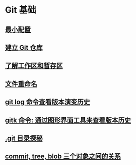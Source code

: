 # Git 基础

## [最小配置](mini-confg/minimum-configuration.md)

## [建立 Git 仓库](create-git-repository/create-git-repository.md)

## [了解工作区和暂存区](working-dir-and-stage/working-dir-and-stage.md)

## [文件重命名](file-renaming/file-renaming.md)

## [git log 命令查看版本演变历史](git-log-command/git-log-command.md)

## [gitk 命令: 通过图形界面工具来查看版本历史](gitk-command/gitk-command.md)

## [.git 目录探秘](dot-git-dir/dot-git-dir.md)

## [commit, tree, blob 三个对象之间的关系](git-objects/git-objects.md)
